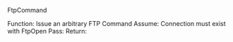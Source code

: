 ﻿FtpCommand

Function: Issue an arbitrary FTP Command
Assume: Connection must exist with FtpOpen
Pass:
Return: